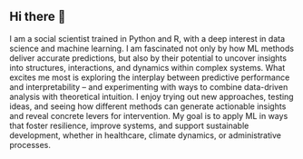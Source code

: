 ## Hi there 👋

I am a social scientist trained in Python and R, with a deep interest in data science and machine learning. I am fascinated not only by how ML methods deliver accurate predictions, but also by their potential to uncover insights into structures, interactions, and dynamics within complex systems. What excites me most is exploring the interplay between predictive performance and interpretability – and experimenting with ways to combine data-driven analysis with theoretical intuition. I enjoy trying out new approaches, testing ideas, and seeing how different methods can generate actionable insights and reveal concrete levers for intervention. My goal is to apply ML in ways that foster resilience, improve systems, and support sustainable development, whether in healthcare, climate dynamics, or administrative processes.
<!--
**StefanieKo/StefanieKo** is a ✨ _special_ ✨ repository because its `README.md` (this file) appears on your GitHub profile.

Here are some ideas to get you started:

- 🔭 I’m currently working on ...
- 🌱 I’m currently learning ...
- 👯 I’m looking to collaborate on ...
- 🤔 I’m looking for help with ...
- 💬 Ask me about ...
- 📫 How to reach me: ...
- 😄 Pronouns: ...
- ⚡ Fun fact: ...
-->
